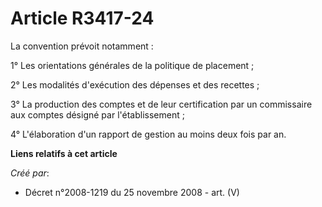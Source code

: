 # Article R3417-24

La convention prévoit notamment :

1° Les orientations générales de la politique de placement ;

2° Les modalités d'exécution des dépenses et des recettes ;

3° La production des comptes et de leur certification par un commissaire aux comptes désigné par l'établissement ;

4° L'élaboration d'un rapport de gestion au moins deux fois par an.

**Liens relatifs à cet article**

_Créé par_:

  - Décret n°2008-1219 du 25 novembre 2008 - art. (V)

